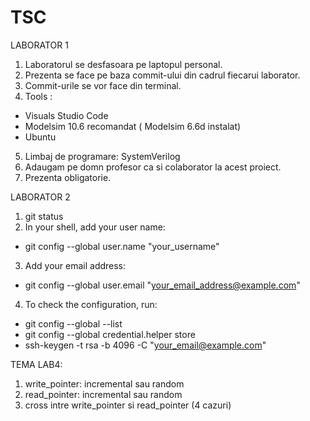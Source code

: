 # TSC
LABORATOR 1
1. Laboratorul se desfasoara pe laptopul personal.
2. Prezenta se face pe baza commit-ului din cadrul fiecarui laborator.
3. Commit-urile se vor face din terminal.
4. Tools : 
- Visuals Studio Code
- Modelsim 10.6 recomandat ( Modelsim 6.6d  instalat)
- Ubuntu       
5. Limbaj de programare: SystemVerilog
6. Adaugam pe domn profesor ca si colaborator la acest proiect. 
7. Prezenta obligatorie. 

LABORATOR 2
1. git status
2. In your shell, add your user name:
- git config --global user.name "your_username"
3. Add your email address:
- git config --global user.email "your_email_address@example.com"
4. To check the configuration, run:
- git config --global --list
- git config --global credential.helper store
- ssh-keygen -t rsa -b 4096 -C "your_email@example.com"

TEMA LAB4: 
1. write_pointer: incremental sau random
2. read_pointer: incremental sau random
3. cross intre write_pointer si read_pointer (4 cazuri)
